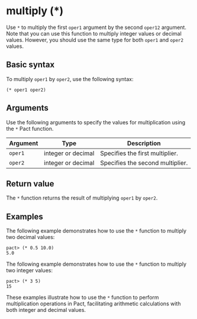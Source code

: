 # multiply (*)

Use `*` to multiply the first `oper1` argument by the second `oper12` argument.
Note that you can use this function to multiply integer values or decimal values.
However, you should use the same type for both `oper1` and `oper2` values.

## Basic syntax

To multiply `oper1` by `oper2`, use the following syntax:

```pact
(* oper1 oper2)
```

## Arguments

Use the following arguments to specify the values for multiplication using the `*` Pact function.

| Argument | Type | Description |
| --- | --- | --- |
| `oper1` | integer or decimal | Specifies the first multiplier. |
| `oper2` | integer or decimal | Specifies the second multiplier. |

## Return value

The `*` function returns the result of multiplying `oper1` by `oper2`.

## Examples

The following example demonstrates how to use the `*` function to multiply two decimal values:

```pact
pact> (* 0.5 10.0)
5.0
```

The following example demonstrates how to use the `*` function to multiply two integer values:

```pact
pact> (* 3 5)
15
```

These examples illustrate how to use the `*` function to perform multiplication operations in Pact, facilitating arithmetic calculations with both integer and decimal values.
